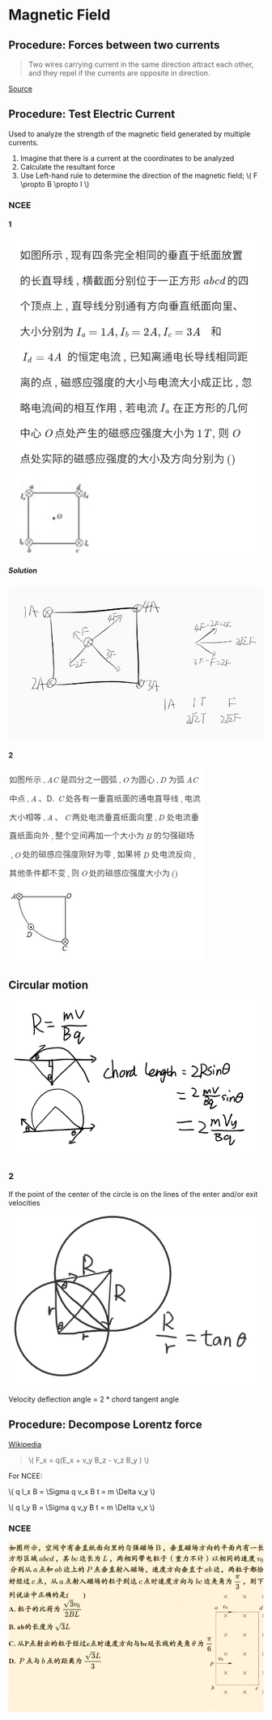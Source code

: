 # Magnetic Field

## Procedure: Forces between two currents

> Two wires carrying current in the same direction attract each other, and they repel if the currents are opposite in direction.

[Source](https://web.archive.org/web/20201112020621/http://hyperphysics.phy-astr.gsu.edu/hbase/magnetic/wirfor.html)

## Procedure: Test Electric Current

Used to analyze the strength of the magnetic field generated by multiple currents.

1. Imagine that there is a current at the coordinates to be analyzed
1. Calculate the resultant force
1. Use Left-hand rule to determine the direction of the magnetic field; \\( F \propto B \propto I \\)

### NCEE

#### 1

![1](Magnetic-Field/NCEE-1.jpg)

##### Solution

![s](Magnetic-Field/NCEE-1-solution.png)

#### 2

![2](Magnetic-Field/NCEE-2.png)

## Circular motion

![1](Magnetic-Field/Note1.png)

### 2

If the point of the center of the circle is on the lines of the enter and/or exit velocities

![](Magnetic-Field/Shape1.jpg)

Velocity deflection angle = 2 * chord tangent angle

## Procedure: Decompose Lorentz force

[Wikipedia](https://web.archive.org/web/20201223112642/https://en.wikipedia.org/wiki/Lorentz_force)

> \\( F_x = q(E_x + v_y B_z - v_z B_y ) \\)

For NCEE:

\\( q l_x B = \Sigma q v_x B t = m \Delta v_y \\)

\\( q l_y B = \Sigma q v_y B t = m \Delta v_x \\)

### NCEE

![3](Magnetic-Field/NCEE-3.jpg)
